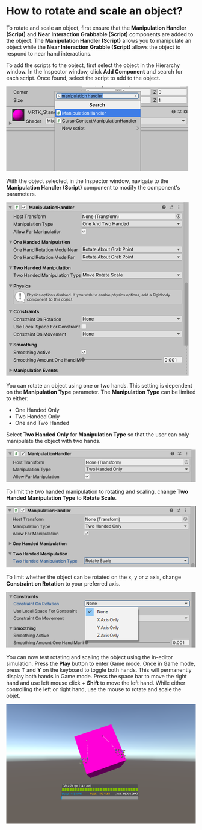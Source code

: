 # How to rotate and scale an object?

To rotate and scale an object, first ensure that the **Manipulation Handler (Script)** and **Near Interaction Grabbable (Script)** components are added to the object. The **Manipulation Handler (Script)** allows you to manipulate an object while the **Near Interaction Grabble (Script)** allows the object to respond to near hand interactions.

To add the scripts to the object, first select the object in the Hierarchy window. In the Inspector window, click **Add Component** and search for each script. Once found, select the script to add to the object.

![Add Scripts](../../../.gitbook/assets/manipulation_handler.PNG)

With the object selected, in the Inspector window, navigate to the **Manipulation Handler (Script)** component to modify the component's parameters.

![Manipulation Handler parameters](../../../.gitbook/assets/manipulation_handler_parameters.PNG)

You can rotate an object using one or two hands. This setting is dependent on the **Manipulation Type** parameter. The **Manipulation Type** can be limited to either:
- One Handed Only
- Two Handed Only
- One and Two Handed

Select **Two Handed Only** for **Manipulation Type** so that the user can only manipulate the object with two hands.

![Manipulation Type](../../../.gitbook/assets/two_handed_only.PNG)

To limit the two handed manipulation to rotating and scaling, change **Two Handed Manipulation Type** to **Rotate Scale**.

![Rotate Scale](../../../.gitbook/assets/rotate_scale.PNG)

To limit whether the object can be rotated on the x, y or z axis, change **Constraint on Rotation** to your preferred axis.

![Constraint on Rotation](../../../.gitbook/assets/rotation_constraint.PNG)

You can now test rotating and scaling the object using the in-editor simulation. Press the **Play** button to enter Game mode. Once in Game mode, press **T** and **Y** on the keyboard to toggle both hands. This will permanently display both hands in Game mode. Press the space bar to move the right hand and use left mouse click + **Shift** to move the left hand. While either controlling the left or right hand, use the mouse to rotate and scale the objet.

![Add object and action](../../../.gitbook/assets/rotate_scale_simulation.PNG)